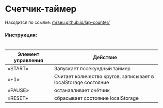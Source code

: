 # Счетчик-таймер

Находится по ссылке: [mrseu.github.io/lap-counter/][git-ver]

### Инструкция:
#
| Элемент управления | Действие |
| ------ | ------ |
| «START» | Запускает посекундный таймер |
| «+1» | Считает количество кругов, записывает в localStorage состояние |
| «PAUSE» | останавливает счётчик |
| «RESET» | сбрасывает состояние localStorage |

[git-ver]: <https://mrseu.github.io/lap-counter/>
